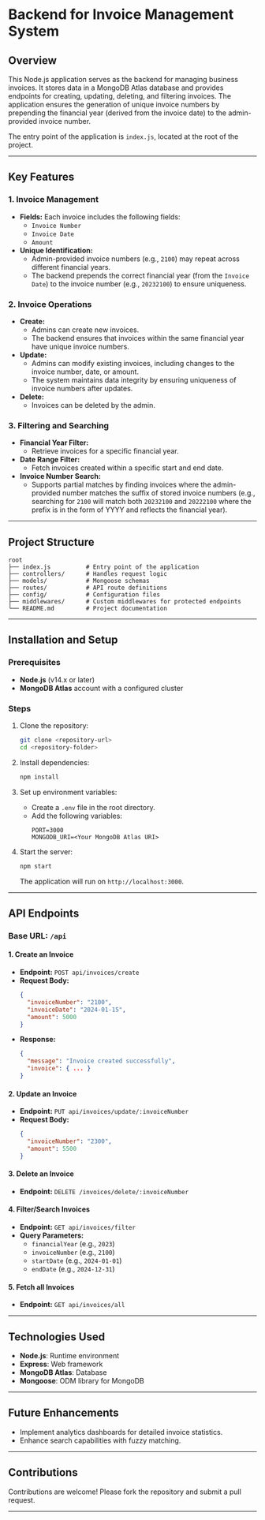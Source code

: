 # Backend for Invoice Management System

## Overview
This Node.js application serves as the backend for managing business invoices. It stores data in a MongoDB Atlas database and provides endpoints for creating, updating, deleting, and filtering invoices. The application ensures the generation of unique invoice numbers by prepending the financial year (derived from the invoice date) to the admin-provided invoice number.

The entry point of the application is `index.js`, located at the root of the project.

---

## Key Features

### 1. **Invoice Management**
- **Fields:** Each invoice includes the following fields:
  - `Invoice Number`
  - `Invoice Date`
  - `Amount`
- **Unique Identification:**
  - Admin-provided invoice numbers (e.g., `2100`) may repeat across different financial years.
  - The backend prepends the correct financial year (from the `Invoice Date`) to the invoice number (e.g., `20232100`) to ensure uniqueness.

### 2. **Invoice Operations**
- **Create:**
  - Admins can create new invoices.
  - The backend ensures that invoices within the same financial year have unique invoice numbers.
- **Update:**
  - Admins can modify existing invoices, including changes to the invoice number, date, or amount.
  - The system maintains data integrity by ensuring uniqueness of invoice numbers after updates.
- **Delete:**
  - Invoices can be deleted by the admin.

### 3. **Filtering and Searching**
- **Financial Year Filter:**
  - Retrieve invoices for a specific financial year.
- **Date Range Filter:**
  - Fetch invoices created within a specific start and end date.
- **Invoice Number Search:**
  - Supports partial matches by finding invoices where the admin-provided number matches the suffix of stored invoice numbers (e.g., searching for `2100` will match both `20232100` and `20222100` where the prefix is in the form of YYYY and reflects the financial year).

---

## Project Structure

```
root
├── index.js          # Entry point of the application
├── controllers/      # Handles request logic
├── models/           # Mongoose schemas
├── routes/           # API route definitions
├── config/           # Configuration files
├── middlewares/      # Custom middlewares for protected endpoints
└── README.md         # Project documentation
```

---

## Installation and Setup

### Prerequisites
- **Node.js** (v14.x or later)
- **MongoDB Atlas** account with a configured cluster

### Steps
1. Clone the repository:
   ```bash
   git clone <repository-url>
   cd <repository-folder>
   ```

2. Install dependencies:
   ```bash
   npm install
   ```

3. Set up environment variables:
   - Create a `.env` file in the root directory.
   - Add the following variables:
     ```env
     PORT=3000
     MONGODB_URI=<Your MongoDB Atlas URI>
     ```

4. Start the server:
   ```bash
   npm start
   ```
   The application will run on `http://localhost:3000`.

---

## API Endpoints

### Base URL: `/api`

#### 1. **Create an Invoice**
   - **Endpoint:** `POST api/invoices/create`
   - **Request Body:**
     ```json
     {
       "invoiceNumber": "2100",
       "invoiceDate": "2024-01-15",
       "amount": 5000
     }
     ```
   - **Response:**
     ```json
     {
       "message": "Invoice created successfully",
       "invoice": { ... }
     }
     ```

#### 2. **Update an Invoice**
   - **Endpoint:** `PUT api/invoices/update/:invoiceNumber`
   - **Request Body:**
     ```json
     {
       "invoiceNumber": "2300",
       "amount": 5500
     }
     ```

#### 3. **Delete an Invoice**
   - **Endpoint:** `DELETE /invoices/delete/:invoiceNumber`

#### 4. **Filter/Search Invoices**
   - **Endpoint:** `GET api/invoices/filter`
   - **Query Parameters:**
     - `financialYear` (e.g., `2023`)
     - `invoiceNumber` (e.g., `2100`)
     - `startDate` (e.g., `2024-01-01`)
     - `endDate` (e.g., `2024-12-31`)

#### 5. **Fetch all Invoices**
   - **Endpoint:** `GET api/invoices/all`

---

## Technologies Used

- **Node.js**: Runtime environment
- **Express**: Web framework
- **MongoDB Atlas**: Database
- **Mongoose**: ODM library for MongoDB

---

## Future Enhancements
- Implement analytics dashboards for detailed invoice statistics.
- Enhance search capabilities with fuzzy matching.

---

## Contributions
Contributions are welcome! Please fork the repository and submit a pull request.

---


